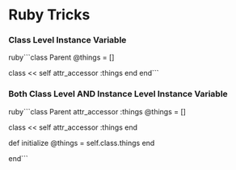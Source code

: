 # Ruby Tricks

### Class Level Instance Variable
ruby```class Parent
  @things = []

  class << self
    attr_accessor :things
  end
end```

### Both Class Level AND Instance Level Instance Variable
ruby```class Parent
  attr_accessor :things
  @things = []
  
  class << self
    attr_accessor :things
  end
  
  def initialize
    @things = self.class.things
  end
  
end```


